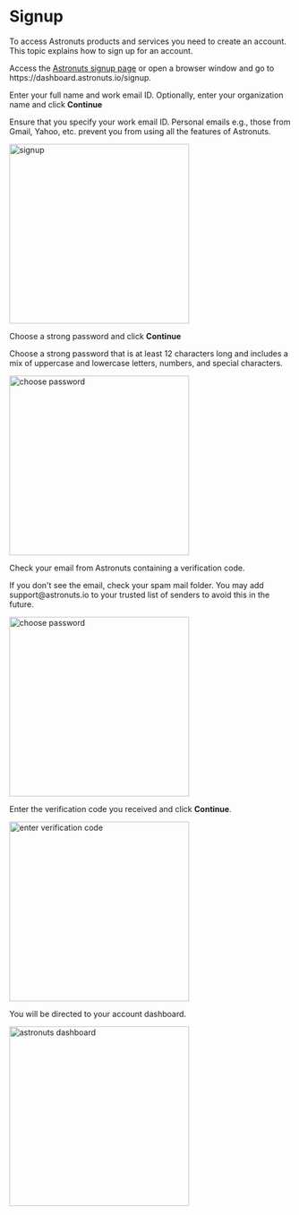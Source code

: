 # Signup

To access Astronuts products and services you need to create an account.
This topic explains how to sign up for an account.

<procedure title="Create an account" id="create-an-account">
    <step>
        <p>Access the <a href="https://dashboard.astronuts.io/signup">Astronuts signup page</a> or open a browser window and go to https://dashboard.astronuts.io/signup.</p>
    </step>
    <step>
        <p>Enter your full name and work email ID. Optionally, enter your organization name and click <b>Continue</b></p>
        <note>
            <p>
                Ensure that you specify your work email ID.
Personal emails e.g., those from Gmail, Yahoo, etc. prevent you from using all the features of Astronuts.
            </p>
        </note>
        <img src="signup.png" alt="signup" border-effect="line" width="321" thumbnail="false"/>
    </step>
    <step>
        <p>Choose a strong password and click <b>Continue</b> </p>
        <tip>
            <p>
                Choose a strong password that is at least 12 characters long
and includes a mix of uppercase and lowercase letters,
numbers, and special characters.
            </p>
        </tip>
        <img src="choose-password.png" alt="choose password" border-effect="line" width="321" thumbnail="false"/>
    </step>
    <step>
        <p>Check your email from Astronuts containing a verification code. </p>
        <tip>
            <p>
                If you don't see the email, check your spam mail folder.
You may add support@astronuts.io to your trusted list of senders to avoid this in the future.
            </p>
        </tip>
        <img src="verification-code.png" alt="choose password" border-effect="line" width="321" thumbnail="false"/>
    </step>
    <step>
        <p>Enter the verification code you received and click <b>Continue</b>. </p>
        <img src="otp-entry.png" alt="enter verification code" border-effect="line" width="321" thumbnail="false"/>
    </step>
    <step>
        <p>You will be directed to your account dashboard.</p>
        <img src="account-dashboard.png" alt="astronuts dashboard" border-effect="line" width="321" thumbnail="true"/>
    </step>
</procedure>